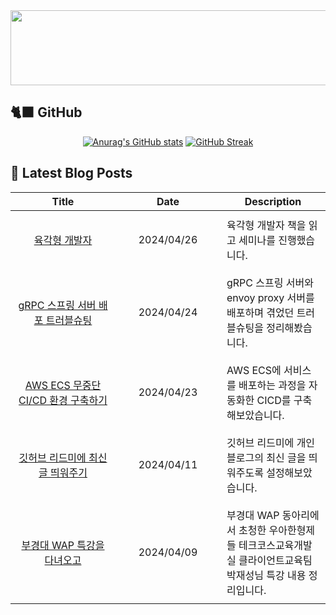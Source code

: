 
<a href="https://github.com/shkisme/gitanimals">
  <img src="https://render.gitanimals.org/lines/shkisme?pet-id=855" width="1000" height="120"/>
</a>

## 🐈‍⬛ GitHub

<div align = "center">
  
[![Anurag's GitHub stats](https://github-readme-stats.vercel.app/api?username=shkisme&rank_icon=github&include_all_commits=true&count_private=true&show_icons=true&theme=shades-of-purple&show=reviews,discussions_started,discussions_answered,prs_merged,prs_merged_percentage)](https://github.com/anuraghazra/github-readme-stats) 
[![GitHub Streak](https://streak-stats.demolab.com?user=shkisme&theme=shades-of-purple&card_width=350)](https://git.io/streak-stats)  
</div>

## 📝 Latest Blog Posts

<table style="width: 100%; text-align: center;"><thead>
<tr>
    <th>Title</th>
    <th>Date</th>
    <th>Description</th>
</tr>
</thead><tbody>
<tr>
        <td style="width: 33%; padding: 10px;">
            <a href="https://shkisme.vercel.app/hexagon-developer">육각형 개발자</a>
        </td>
        <td style="width: 33%; padding: 10px;">2024/04/26</td>
        <td style="width: 33%; padding: 10px; text-align: left;">육각형 개발자 책을 읽고 세미나를 진행했습니다.</td>
    </tr>
    <tr>
        <td style="width: 33%; padding: 10px;">
            <a href="https://shkisme.vercel.app/grpc-port-mapping-troubleshooting">gRPC 스프링 서버 배포 트러블슈팅</a>
        </td>
        <td style="width: 33%; padding: 10px;">2024/04/24</td>
        <td style="width: 33%; padding: 10px; text-align: left;">gRPC 스프링 서버와 envoy proxy 서버를 배포하며 겪었던 트러블슈팅을 정리해봤습니다.</td>
    </tr>
    <tr>
        <td style="width: 33%; padding: 10px;">
            <a href="https://shkisme.vercel.app/aws-ecs-cicd">AWS ECS 무중단 CI/CD 환경 구축하기</a>
        </td>
        <td style="width: 33%; padding: 10px;">2024/04/23</td>
        <td style="width: 33%; padding: 10px; text-align: left;">AWS ECS에 서비스를 배포하는 과정을 자동화한 CICD를 구축해보았습니다.</td>
    </tr>
    <tr>
        <td style="width: 33%; padding: 10px;">
            <a href="https://shkisme.vercel.app/github-latest-post">깃허브 리드미에 최신 글 띄워주기</a>
        </td>
        <td style="width: 33%; padding: 10px;">2024/04/11</td>
        <td style="width: 33%; padding: 10px; text-align: left;">깃허브 리드미에 개인 블로그의 최신 글을 띄워주도록 설정해보았습니다.</td>
    </tr>
    <tr>
        <td style="width: 33%; padding: 10px;">
            <a href="https://shkisme.vercel.app/json-seminar">부경대 WAP 특강을 다녀오고</a>
        </td>
        <td style="width: 33%; padding: 10px;">2024/04/09</td>
        <td style="width: 33%; padding: 10px; text-align: left;">부경대 WAP 동아리에서 초청한 우아한형제들 테크코스교육개발실 클라이언트교육팀 박재성님 특강 내용 정리입니다.</td>
    </tr>
    </tbody></table>